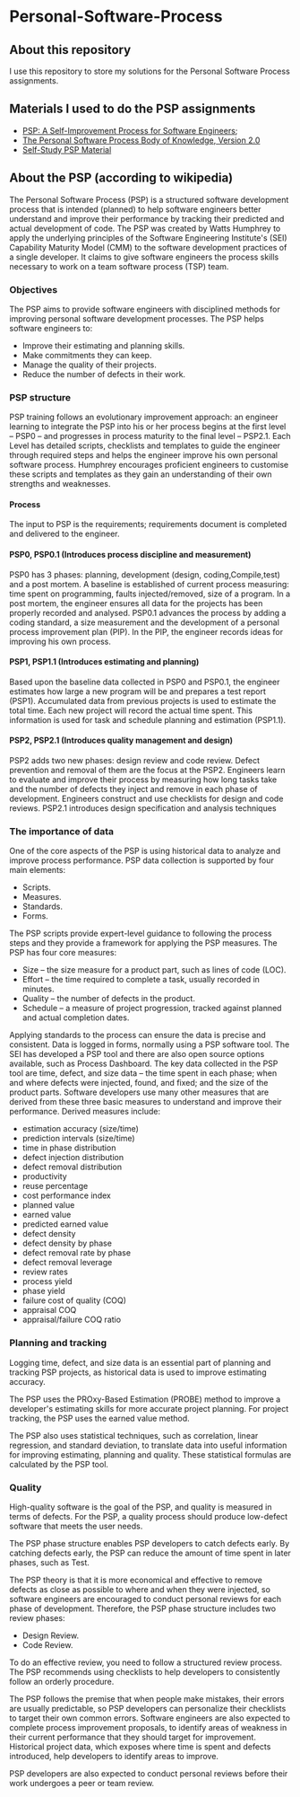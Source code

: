 # Personal-Software-Process

## About this repository

I use this repository to store my solutions for the Personal Software Process assignments.

## Materials I used to do the PSP assignments

- [PSP: A Self-Improvement Process for Software Engineers](https://www.amazon.com/PSP-Self-Improvement-Process-Software-Engineers/dp/0321305493);
- [The Personal Software Process Body of Knowledge, Version 2.0](http://resources.sei.cmu.edu/asset_files/SpecialReport/2009_003_001_15029.pdf)
- [Self-Study PSP Material](http://www.sei.cmu.edu/tsp/tools/studypsp-form.cfm)

## About the PSP (according to wikipedia)

The Personal Software Process (PSP) is a structured software development process that is intended (planned) to help software engineers better understand and improve their performance by tracking their predicted and actual development of code. The PSP was created by Watts Humphrey to apply the underlying principles of the Software Engineering Institute's (SEI) Capability Maturity Model (CMM) to the software development practices of a single developer. It claims to give software engineers the process skills necessary to work on a team software process (TSP) team.

### Objectives

The PSP aims to provide software engineers with disciplined methods for improving personal software development processes. The PSP helps software engineers to:

- Improve their estimating and planning skills.
- Make commitments they can keep.
- Manage the quality of their projects.
- Reduce the number of defects in their work.

### PSP structure 

PSP training follows an evolutionary improvement approach: an engineer learning to integrate the PSP into his or her process begins at the first level – PSP0 – and progresses in process maturity to the final level – PSP2.1. Each Level has detailed scripts, checklists and templates to guide the engineer through required steps and helps the engineer improve his own personal software process. Humphrey encourages proficient engineers to customise these scripts and templates as they gain an understanding of their own strengths and weaknesses.

#### Process

The input to PSP is the requirements; requirements document is completed and delivered to the engineer.

#### PSP0, PSP0.1 (Introduces process discipline and measurement)

PSP0 has 3 phases: planning, development (design, coding,Compile,test) and a post mortem. A baseline is established of current process measuring: time spent on programming, faults injected/removed, size of a program. In a post mortem, the engineer ensures all data for the projects has been properly recorded and analysed. PSP0.1 advances the process by adding a coding standard, a size measurement and the development of a personal process improvement plan (PIP). In the PIP, the engineer records ideas for improving his own process.


#### PSP1, PSP1.1 (Introduces estimating and planning)

Based upon the baseline data collected in PSP0 and PSP0.1, the engineer estimates how large a new program will be and prepares a test report (PSP1). Accumulated data from previous projects is used to estimate the total time. Each new project will record the actual time spent. This information is used for task and schedule planning and estimation (PSP1.1).

#### PSP2, PSP2.1 (Introduces quality management and design)

PSP2 adds two new phases: design review and code review. Defect prevention and removal of them are the focus at the PSP2. Engineers learn to evaluate and improve their process by measuring how long tasks take and the number of defects they inject and remove in each phase of development. Engineers construct and use checklists for design and code reviews. PSP2.1 introduces design specification and analysis techniques

### The importance of data

One of the core aspects of the PSP is using historical data to analyze and improve process performance. PSP data collection is supported by four main elements:

- Scripts.
- Measures.
- Standards.
- Forms.

The PSP scripts provide expert-level guidance to following the process steps and they provide a framework for applying the PSP measures. The PSP has four core measures:

- Size – the size measure for a product part, such as lines of code (LOC).
- Effort – the time required to complete a task, usually recorded in minutes.
- Quality – the number of defects in the product.
- Schedule – a measure of project progression, tracked against planned and actual completion dates.

Applying standards to the process can ensure the data is precise and consistent. Data is logged in forms, normally using a PSP software tool. The SEI has developed a PSP tool and there are also open source options available, such as Process Dashboard.
The key data collected in the PSP tool are time, defect, and size data – the time spent in each phase; when and where defects were injected, found, and fixed; and the size of the product parts. Software developers use many other measures that are derived from these three basic measures to understand and improve their performance. Derived measures include:

- estimation accuracy (size/time)
- prediction intervals (size/time)
- time in phase distribution
- defect injection distribution
- defect removal distribution
- productivity
- reuse percentage
- cost performance index
- planned value
- earned value
- predicted earned value
- defect density
- defect density by phase
- defect removal rate by phase
- defect removal leverage
- review rates
- process yield
- phase yield
- failure cost of quality (COQ)
- appraisal COQ
- appraisal/failure COQ ratio 

### Planning and tracking

Logging time, defect, and size data is an essential part of planning and tracking PSP projects, as historical data is used to improve estimating accuracy.

The PSP uses the PROxy-Based Estimation (PROBE) method to improve a developer's estimating skills for more accurate project planning. For project tracking, the PSP uses the earned value method.

The PSP also uses statistical techniques, such as correlation, linear regression, and standard deviation, to translate data into useful information for improving estimating, planning and quality. These statistical formulas are calculated by the PSP tool.


### Quality

High-quality software is the goal of the PSP, and quality is measured in terms of defects. For the PSP, a quality process should produce low-defect software that meets the user needs.

The PSP phase structure enables PSP developers to catch defects early. By catching defects early, the PSP can reduce the amount of time spent in later phases, such as Test.

The PSP theory is that it is more economical and effective to remove defects as close as possible to where and when they were injected, so software engineers are encouraged to conduct personal reviews for each phase of development. Therefore, the PSP phase structure includes two review phases:

- Design Review.
- Code Review.

To do an effective review, you need to follow a structured review process. The PSP recommends using checklists to help developers to consistently follow an orderly procedure.

The PSP follows the premise that when people make mistakes, their errors are usually predictable, so PSP developers can personalize their checklists to target their own common errors. Software engineers are also expected to complete process improvement proposals, to identify areas of weakness in their current performance that they should target for improvement. Historical project data, which exposes where time is spent and defects introduced, help developers to identify areas to improve.

PSP developers are also expected to conduct personal reviews before their work undergoes a peer or team review.



